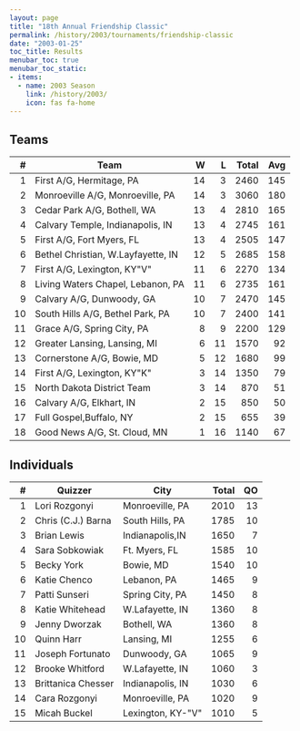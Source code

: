 ```yaml
---
layout: page
title: "18th Annual Friendship Classic"
permalink: /history/2003/tournaments/friendship-classic
date: "2003-01-25"
toc_title: Results
menubar_toc: true
menubar_toc_static:
- items:
  - name: 2003 Season
    link: /history/2003/
    icon: fas fa-home
---
```


## Teams

|    # | Team                               |    W |    L | Total |  Avg |
| ---: | ---------------------------------- | ---: | ---: | ----: | ---: |
|    1 | First A/G, Hermitage, PA           |   14 |    3 |  2460 |  145 |
|    2 | Monroeville A/G, Monroeville, PA   |   14 |    3 |  3060 |  180 |
|    3 | Cedar Park A/G, Bothell, WA        |   13 |    4 |  2810 |  165 |
|    4 | Calvary Temple, Indianapolis, IN   |   13 |    4 |  2745 |  161 |
|    5 | First A/G, Fort Myers, FL          |   13 |    4 |  2505 |  147 |
|    6 | Bethel Christian, W.Layfayette, IN |   12 |    5 |  2685 |  158 |
|    7 | First A/G, Lexington, KY"V"        |   11 |    6 |  2270 |  134 |
|    8 | Living Waters Chapel, Lebanon, PA  |   11 |    6 |  2735 |  161 |
|    9 | Calvary A/G, Dunwoody, GA          |   10 |    7 |  2470 |  145 |
|   10 | South Hills A/G, Bethel Park, PA   |   10 |    7 |  2400 |  141 |
|   11 | Grace A/G, Spring City, PA         |    8 |    9 |  2200 |  129 |
|   12 | Greater Lansing, Lansing, MI       |    6 |   11 |  1570 |   92 |
|   13 | Cornerstone A/G, Bowie, MD         |    5 |   12 |  1680 |   99 |
|   14 | First A/G, Lexington, KY"K"        |    3 |   14 |  1350 |   79 |
|   15 | North Dakota District Team         |    3 |   14 |   870 |   51 |
|   16 | Calvary A/G, Elkhart, IN           |    2 |   15 |   850 |   50 |
|   17 | Full Gospel,Buffalo, NY            |    2 |   15 |   655 |   39 |
|   18 | Good News A/G, St. Cloud, MN       |    1 |   16 |  1140 |   67 |

## Individuals

|    # | Quizzer            | City              | Total |   QO |
| ---: | ------------------ | ----------------- | ----: | ---: |
|    1 | Lori Rozgonyi      | Monroeville, PA   |  2010 |   13 |
|    2 | Chris (C.J.) Barna | South Hills, PA   |  1785 |   10 |
|    3 | Brian Lewis        | Indianapolis,IN   |  1650 |    7 |
|    4 | Sara Sobkowiak     | Ft. Myers, FL     |  1585 |   10 |
|    5 | Becky York         | Bowie, MD         |  1540 |   10 |
|    6 | Katie Chenco       | Lebanon, PA       |  1465 |    9 |
|    7 | Patti Sunseri      | Spring City, PA   |  1450 |    8 |
|    8 | Katie Whitehead    | W.Lafayette, IN   |  1360 |    8 |
|    9 | Jenny Dworzak      | Bothell, WA       |  1360 |    8 |
|   10 | Quinn Harr         | Lansing, MI       |  1255 |    6 |
|   11 | Joseph Fortunato   | Dunwoody, GA      |  1065 |    9 |
|   12 | Brooke Whitford    | W.Lafayette, IN   |  1060 |    3 |
|   13 | Brittanica Chesser | Indianapolis, IN  |  1030 |    6 |
|   14 | Cara Rozgonyi      | Monroeville, PA   |  1020 |    9 |
|   15 | Micah Buckel       | Lexington, KY-"V" |  1010 |    5 |
